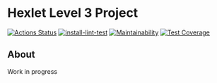 # Hexlet Level 3 Project
[![Actions Status](https://github.com/DemX86/frontend-project-lvl3/workflows/hexlet-check/badge.svg)](https://github.com/DemX86/frontend-project-lvl3/actions)
[![install-lint-test](https://github.com/DemX86/frontend-project-lvl3/actions/workflows/install-lint-test.yml/badge.svg)](https://github.com/DemX86/frontend-project-lvl3/actions/workflows/install-lint-test.yml)
[![Maintainability](https://api.codeclimate.com/v1/badges/2423e5e8ecb8bba802aa/maintainability)](https://codeclimate.com/github/DemX86/frontend-project-lvl3/maintainability)
[![Test Coverage](https://api.codeclimate.com/v1/badges/2423e5e8ecb8bba802aa/test_coverage)](https://codeclimate.com/github/DemX86/frontend-project-lvl3/test_coverage)

## About
Work in progress
